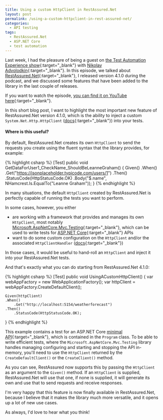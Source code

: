 ```yaml
---
title: Using a custom HttpClient in RestAssured.Net
layout: post
permalink: /using-a-custom-httpclient-in-rest-assured-net/
categories:
  - API testing
tags:
  - RestAssured.Net
  - ASP.NET Core
  - test automation
---
```

Last week, I had the pleasure of being a guest on [the Test Automation Experience show](https://www.youtube.com/@test-automation-experience){:target="_blank"} with [Nikolay Advolodkin](https://www.linkedin.com/in/nikolayadvolodkin){:target="_blank"}. In this episode, we talked about [RestAssured.Net](https://github.com/basdijkstra/rest-assured-net){:target="_blank"}, I released version 4.1.0 during the podcast, and we discussed some features that have been added to the library in the last couple of releases.

If you want to watch the episode, [you can find it on YouTube here](https://www.youtube.com/watch?v=jQ6W9kisdnQ){:target="_blank"}.

In this short blog post, I want to highlight the most important new feature of RestAssured.Net version 4.1.0, which is the ability to inject a custom `System.Net.Http.HttpClient` ([docs](https://learn.microsoft.com/en-us/dotnet/api/system.net.http.httpclient?view=net-7.0){:target="_blank"}) into your tests.

#### Where is this useful?
By default, RestAssured.Net creates its own `HttpClient` to send the requests you create using the fluent syntax that the library provides, for example:

{% highlight csharp %}
[Test]
public void GetDataForUser1_CheckName_ShouldBeLeanneGraham()
{
    Given()
    .When()
        .Get("https://jsonplaceholder.typicode.com/users/1")
    .Then()
        .StatusCode(HttpStatusCode.OK)
        .Body("$.name", NHamcrest.Is.EqualTo("Leanne Graham"));
}
{% endhighlight %}

In many situations, the default `HttpClient` created by RestAssured.Net is perfectly capable of running the tests you want to perform.

In some cases, however, you either

* are working with a framework that provides and manages its own `HttpClient`, most notably [Microsoft.AspNetCore.Mvc.Testing](https://www.nuget.org/packages/Microsoft.AspNetCore.Mvc.Testing){:target="_blank"}, which can be used to write tests for [ASP.NET Core](https://learn.microsoft.com/en-us/aspnet/core/introduction-to-aspnet-core?view=aspnetcore-7.0){:target="_blank"} APIs
* want to do some custom configuration on the `HttpClient` and/or the associated `HttpClientHandler` ([docs](https://learn.microsoft.com/en-us/dotnet/api/system.net.http.httpclienthandler?view=net-7.0){:target="_blank"})

In those cases, it would be useful to hand-roll an `HttpClient` and inject it into your RestAssured.Net tests.

And that's exactly what you can do starting from RestAssured.Net 4.1.0:

{% highlight csharp %}
[Test]
public void UsingACustomHttpClient()
{
    var webAppFactory = new WebApplicationFactory<Program>();
    var httpClient = webAppFactory.CreateDefaultClient();

    Given(httpClient)
    .When()
        .Get("http://localhost:5154/weatherforecast")
    .Then()
        .StatusCode(HttpStatusCode.OK);
}
{% endhighlight %}

This example contains a test for an ASP.NET Core [minimal API](https://learn.microsoft.com/en-us/aspnet/core/fundamentals/minimal-apis?view=aspnetcore-7.0){:target="_blank"}, which is contained in the `Program` class. To be able to write efficient tests, where the `Microsoft.AspNetCore.Mvc.Testing` library handles managing configuring and starting and stopping the API in-memory, you'll need to use the `HttpClient` returned by the `CreateDefaultClient()` or the `CreateClient()` method.

As you can see, RestAssured now supports this by passing the `HttpClient` as an argument to the `Given()` method. If an `HttpClient` is supplied, RestAssured.Net will use that one, if none is supplied, it will generate its own and use that to send requests and receive responses.

I'm very happy that this feature is now finally available in RestAssured.Net, because I believe that it makes the library much more versatile, and it opens up a lot of new use cases.

As always, I'd love to hear what you think!